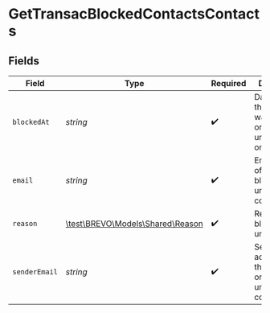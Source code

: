 # GetTransacBlockedContactsContacts


## Fields

| Field                                                             | Type                                                              | Required                                                          | Description                                                       | Example                                                           |
| ----------------------------------------------------------------- | ----------------------------------------------------------------- | ----------------------------------------------------------------- | ----------------------------------------------------------------- | ----------------------------------------------------------------- |
| `blockedAt`                                                       | *string*                                                          | :heavy_check_mark:                                                | Date when the contact was blocked or unsubscribed on              | 2017-05-01T12:30:00Z                                              |
| `email`                                                           | *string*                                                          | :heavy_check_mark:                                                | Email address of the blocked or unsubscribed contact              | john.smith@example.com                                            |
| `reason`                                                          | [\test\BREVO\Models\Shared\Reason](../../Models/Shared/Reason.md) | :heavy_check_mark:                                                | Reason for blocking / unsubscribing                               |                                                                   |
| `senderEmail`                                                     | *string*                                                          | :heavy_check_mark:                                                | Sender email address of the blocked or unsubscribed contact       | john.smith@example.com                                            |